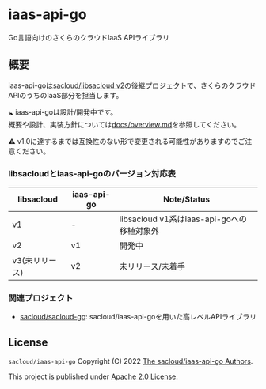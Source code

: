 # iaas-api-go

Go言語向けのさくらのクラウドIaaS APIライブラリ

## 概要

iaas-api-goは[sacloud/libsacloud v2](https://github.com/sacloud/libsacloud)の後継プロジェクトで、さくらのクラウド APIのうちのIaaS部分を担当します。

:baby_symbol: iaas-api-goは設計/開発中です。  
概要や設計、実装方針については[docs/overview.md](https://github.com/sacloud/iaas-api-go/blob/main/docs/design/overview.md)を参照してください。

:warning:  v1.0に達するまでは互換性のない形で変更される可能性がありますのでご注意ください。

### libsacloudとiaas-api-goのバージョン対応表

| libsacloud | iaas-api-go | Note/Status                       |
|------------|-------------|-----------------------------------|
| v1         | -           | libsacloud v1系はiaas-api-goへの移植対象外 |
| v2         | v1          | 開発中                               |
| v3(未リリース)  | v2          | 未リリース/未着手                         |


### 関連プロジェクト

- [sacloud/sacloud-go](https://github.com/sacloud/sacloud-go): sacloud/iaas-api-goを用いた高レベルAPIライブラリ

## License

`sacloud/iaas-api-go` Copyright (C) 2022 [The sacloud/iaas-api-go Authors](AUTHORS).

This project is published under [Apache 2.0 License](LICENSE).
